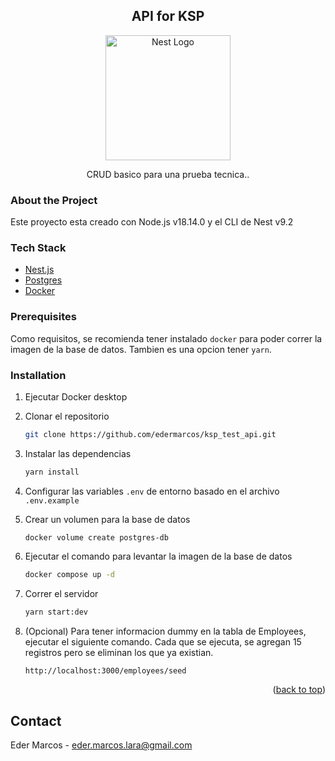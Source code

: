 <div>
  <h2 align="center">API for KSP</h2>
  <p align="center">
    <a href="http://nestjs.com/" target="blank"><img src="https://nestjs.com/img/logo-small.svg" width="200" alt="Nest Logo" /></a>
  </p>
  <p align="center">CRUD basico para una prueba tecnica..</p>
</div>

### About the Project

Este proyecto esta creado con Node.js v18.14.0 y el CLI de Nest v9.2

### Tech Stack

- [Nest.js](https://nestjs.com/)
- [Postgres](https://www.postgresql.org/)
- [Docker](https://www.docker.com/)

### Prerequisites

Como requisitos, se recomienda tener instalado `docker` para poder correr la imagen de la base de datos.
Tambien es una opcion tener `yarn`.

### Installation

1. Ejecutar Docker desktop

2. Clonar el repositorio
   ```sh
   git clone https://github.com/edermarcos/ksp_test_api.git
   ```
3. Instalar las dependencias
   ```sh
   yarn install
   ```
4. Configurar las variables `.env` de entorno basado en el archivo `.env.example`

5. Crear un volumen para la base de datos
    ```
   docker volume create postgres-db
    ```

5. Ejecutar el comando para levantar la imagen de la base de datos
   ```sh
   docker compose up -d
   ```
6. Correr el servidor
   ```sh
   yarn start:dev
   ```
7. (Opcional) Para tener informacion dummy en la tabla de Employees, ejecutar el siguiente comando. Cada que se ejecuta, se agregan 15 registros pero se eliminan los que ya existian.
   ```sh
   http://localhost:3000/employees/seed
   ```

<p align="right">(<a href="#top">back to top</a>)</p>

## Contact

Eder Marcos - eder.marcos.lara@gmail.com
